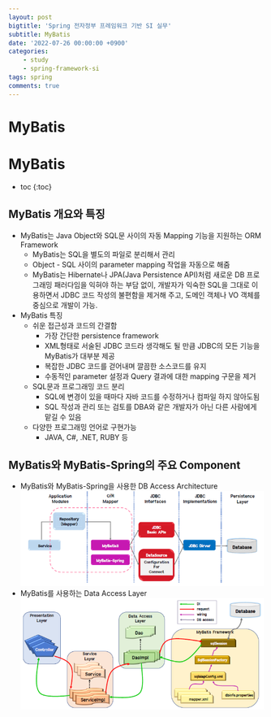 ```yaml
---
layout: post
bigtitle: 'Spring 전자정부 프레임워크 기반 SI 실무'
subtitle: MyBatis
date: '2022-07-26 00:00:00 +0900'
categories:
    - study
    - spring-framework-si
tags: spring
comments: true
---
```


# MyBatis

# MyBatis
* toc
{:toc}

## MyBatis 개요와 특징
+ MyBatis는 Java Object와 SQL문 사이의 자동 Mapping 기능을 지원하는 ORM Framework
  + MyBatis는 SQL을 별도의 파일로 분리해서 관리
  + Object - SQL 사이의 parameter mapping 작업을 자동으로 해줌
  + MyBatis는 Hibernate나 JPA(Java Persistence API)처럼 새로운 DB 프로그래밍 패러다임을 익혀야 하는 부담 없이, 개발자가 익숙한 SQL을 그대로 이용하면서 JDBC 코드 작성의 불편함을 제거해 주고, 도메인 객체나 VO 객체를 중심으로 개발이 가능.
+ MyBatis 특징
  + 쉬운 접근성과 코드의 간결함
    + 가장 간단한 persistence framework
    + XML형태로 서술된 JDBC 코드라 생각해도 될 만큼 JDBC의 모든 기능을 MyBatis가 대부분 제공
    + 복잡한 JDBC 코드를 걷어내며 깔끔한 소스코드를 유지
    + 수동적인 parameter 설정과 Query 결과에 대한 mapping 구문을 제거
  + SQL문과 프로그래밍 코드 분리
    + SQL에 변경이 있을 때마다 자바 코드를 수정하거나 컴파일 하지 않아도됨
    + SQL 작성과 관리 또는 검토를 DBA와 같은 개발자가 아닌 다른 사람에게 맡길 수 있음
  + 다양한 프로그래밍 언어로 구현가능
    + JAVA, C#, .NET, RUBY 등

## MyBatis와 MyBatis-Spring의 주요 Component 
+ MyBatis와 MyBatis-Spring을 사용한 DB Access Architecture
![mybatis](/assets/img/springFramework/mybatis.png)
+ MyBatis를 사용하는 Data Access Layer
![mybatis](/assets/img/springFramework/mybatis2.png)